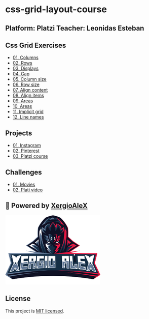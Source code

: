 # css-grid-layout-course

Platform: Platzi
Teacher: Leonidas Esteban
---


## Css Grid Exercises

* [01. Columns](css-grids/01.columns/index.html)
* [02. Rows](css-grids/02.rows/index.html)
* [03. Displays](css-grids/03.displays/index.html)
* [04. Gap](css-grids/04.gap/index.html)
* [05. Column size](css-grids/05.column-size/index.html)
* [06. Row size](css-grids/06.row-size/index.html)
* [07. Align content](css-grids/07.align-content/index.html)
* [08. Align items](css-grids/08.align-items/index.html)
* [09. Areas](css-grids/09.areas/index.html)
* [10. Areas](css-grids/10.areas/index.html)
* [11. Implicit grid](css-grids/11.implicit-grid/index.html)
* [12. Line names](css-grids/12.line-names/index.html)

## Projects

* [01. Instagram](projects/instagram/index.html)
* [02. Pinterest](projects/pinterest/index.html)
* [03. Platzi course](projects/plazi-course/index.html)

## Challenges

* [01. Movies](#)
* [02. Plati video](#)

## :electric_plug: Powered by [XergioAleX](https://www.xergioalex.com/)

<img alt="XergioAleX Logo" src="xergioalex.png" width="300">

## License

This project is [MIT licensed](./LICENSE).
